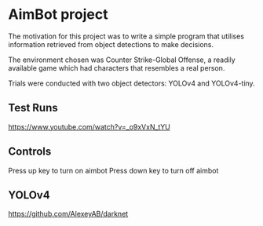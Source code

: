 # AimBot project

The motivation for this project was to write a simple program that utilises information retrieved from object detections to make decisions.

The environment chosen was Counter Strike-Global Offense, a readily available game which had characters that resembles a real person. 

Trials were conducted with two object detectors: YOLOv4 and YOLOv4-tiny.

## Test Runs
https://www.youtube.com/watch?v=_o9xVxN_tYU

## Controls
Press up key to turn on aimbot
Press down key to turn off aimbot

## YOLOv4
https://github.com/AlexeyAB/darknet
